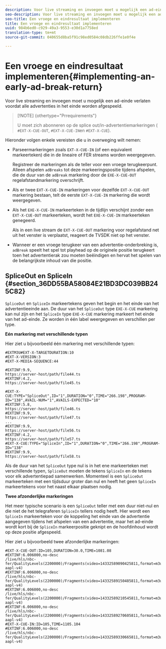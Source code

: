 ```yaml
---
description: Voor live streaming en invoegen moet u mogelijk een ad-einde verlaten voordat alle advertenties in het einde worden afgespeeld.
seo-description: Voor live streaming en invoegen moet u mogelijk een ad-einde verlaten voordat alle advertenties in het einde worden afgespeeld.
seo-title: Een vroege en eindresultaat implementeren
title: Een vroege en eindresultaat implementeren
uuid: 984b6ed0-c929-49a3-9553-e30d1a7758ed
translation-type: tm+mt
source-git-commit: 040655d8ba5f91c98ed0584c08db226ffe1e0f4e

---
```



# Een vroege en eindresultaat implementeren{#implementing-an-early-ad-break-return}

Voor live streaming en invoegen moet u mogelijk een ad-einde verlaten voordat alle advertenties in het einde worden afgespeeld.

>[!NOTE] {othertype=&quot;Prrequirements&quot;}
>
>U moet zich abonneren op de splice out/in-advertentiemarkeringen ( `#EXT-X-CUE-OUT`, `#EXT-X-CUE-IN`en `#EXT-X-CUE`).

Hieronder volgen enkele vereisten die u in overweging wilt nemen:

* Parseermarkeringen zoals `EXT-X-CUE-IN` (of een equivalent markeerteken) die in de lineaire of FER streams worden weergegeven.

   Registreer de markeringen als de teller voor een vroege terugkeerpunt. Alleen afspelen `adBreaks` tot deze markeeringspositie tijdens afspelen, die de duur van de `adBreak` markering door de `EXE-X-CUE-OUT` regelafstandmarkering overschrijft.

* Als er twee `EXT-X-CUE-IN` markeringen voor dezelfde `EXT-X-CUE-OUT` markering bestaan, telt de eerste `EXT-X-CUE-IN` markering die wordt weergegeven.

* Als het `EXE-X-CUE-IN` markeerteken in de tijdlijn verschijnt zonder een `EXT-X-CUE-OUT` markeerteken, wordt het `EXE-X-CUE-IN` markeerteken genegeerd.

   Als in een live stream de `EXT-X-CUE-OUT` markering voor regelafstand net uit het venster is verplaatst, reageert de TVSDK niet op het venster.

* Wanneer er een vroege terugkeer van een advertentie-onderbreking is, `adBreak` speelt het spel tot playhead op de originele positie terugkeert toen het advertentierak zou moeten beëindigen en hervat het spelen van de belangrijkste inhoud van die positie.

## SpliceOut en SpliceIn {#section_36DD55BA58084E21BD3DC039BB245C82}

`SpliceOut` en `SpliceIn` markeertekens geven het begin en het einde van het advertentieeinde aan. De duur van het `SpliceOut` type `EXE-X-CUE` markering kan nul zijn en het `SpliceIn` type `EXE-X-CUE` markering markeert het einde van het ad-einde. Ze worden in één label weergegeven en verschillen per type.

**Eén markering met verschillende typen**

Hier ziet u bijvoorbeeld één markering met verschillende typen:

```
#EXTM3U#EXT-X-TARGETDURATION:10
#EXT-X-VERSION:3
#EXT-X-MEDIA-SEQUENCE:44
  
#EXTINF:9.9,
https://server-host/path/file44.ts
#EXTINF:4.2,
https://server-host/path/file45.ts
  
#EXT-X-CUE:TYPE="SpliceOut",ID="1",DURATION="0",TIME="266.198",PROGRAM-ID="138",AVAIL-NUM="1",AVAILS-EXPECTED="10"
#EXTINF:5.8,
https://server-host/path/file46.ts
#EXTINF:9.9,
https://server-host/path/file47.ts
...
#EXTINF:9.9,
https://server-host/path/file56.ts
#EXTINF:4.2,
https://server-host/path/file57.ts
#EXT-X-CUE:TYPE="SpliceIn",ID="1",DURATION="0",TIME="266.198",PROGRAM-ID="138"
#EXTINF:9.9,
https://server-host/path/file58.ts
```

Als de duur van het `SpliceOut` type nul is in het ene markeerteken met verschillende typen, `SpliceOut` moeten de tekens `SpliceIn` en de tekens voor elk advertentiepad samenwerken. Momenteel is een `SpliceOut` markeerteken met een tijdsduur groter dan nul en heeft het geen `SpliceIn` markeertekens voor het naast elkaar plaatsen nodig.

**Twee afzonderlijke markeringen**

Het meer typische scenario is een `SpliceOut` teller met een duur niet-nul en die niet de het telegraferen `SpliceIn` tellers nodig heeft. Hier wordt een `SpliceIn` markeerteken voor de koppeling het einde van de advertentie aangegeven tijdens het afspelen van een advertentie, maar het ad-einde wordt kort bij de `SpliceIn` markeerpositie geknipt en de hoofdinhoud wordt op deze positie afgespeeld.

Hier ziet u bijvoorbeeld twee afzonderlijke markeringen:

```
#EXT-X-CUE-OUT:ID=105,DURATION=30.0,TIME=1081.08
#EXTINF:6.006000,no-desc
/live/hls/nbc-fer/QualityLevels(2200000)/Fragments(video=14332589090425811,format=m3u8-aapl-v4)
#EXTINF:6.006000,no-desc
/live/hls/nbc-fer/QualityLevels(2200000)/Fragments(video=14332589150485811,format=m3u8-aapl-v4)
#EXTINF:6.006000,no-desc
/live/hls/nbc-fer/QualityLevels(2200000)/Fragments(video=14332589210545811,format=m3u8-aapl-v4)
#EXTINF:6.006000,no-desc
/live/hls/nbc-fer/QualityLevels(2200000)/Fragments(video=14332589270605811,format=m3u8-aapl-v4)
#EXT-X-CUE-IN:ID=105,TIME=1105.104
#EXTINF:6.006000,no-desc
/live/hls/nbc-fer/QualityLevels(2200000)/Fragments(video=14332589330665811,format=m3u8-aapl-v4)
```

